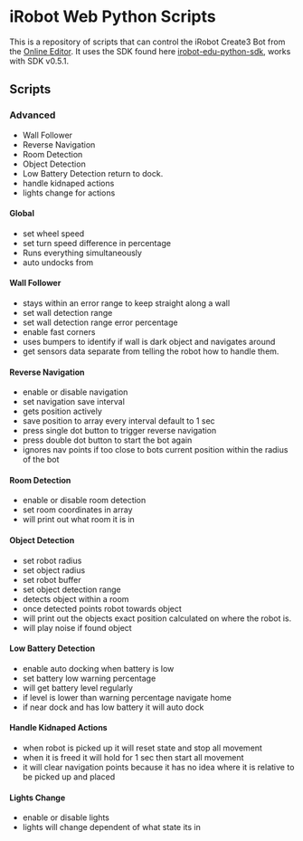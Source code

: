 # iRobot Web Python Scripts

This is a repository of scripts that can control the iRobot Create3 Bot from the [Online Editor](https://python.irobot.com/). It uses the SDK found here [irobot-edu-python-sdk](https://github.com/iRobotEducation/irobot-edu-python-sdk), works with SDK v0.5.1.

## Scripts
### Advanced
- Wall Follower
- Reverse Navigation
- Room Detection
- Object Detection
- Low Battery Detection return to dock.
- handle kidnaped actions
- lights change for actions
#### Global
- set wheel speed
- set turn speed difference in percentage
- Runs everything simultaneously
- auto undocks from
#### Wall Follower
- stays within an error range to keep straight along a wall
- set wall detection range
- set wall detection range error percentage
- enable fast corners
- uses bumpers to identify if wall is dark object and navigates around
- get sensors data separate from telling the robot how to handle them.
#### Reverse Navigation
- enable or disable navigation
- set navigation save interval
- gets position actively
- save position to array every interval default to 1 sec
- press single dot button to trigger reverse navigation
- press double dot button to start the bot again
- ignores nav points if too close to bots current position within the radius of the bot
#### Room Detection
- enable or disable room detection
- set room coordinates in array
- will print out what room it is in
#### Object Detection
- set robot radius
- set object radius
- set robot buffer
- set object detection range
- detects object within a room
- once detected points robot towards object
- will print out the objects exact position calculated on where the robot is.
- will play noise if found object
#### Low Battery Detection
- enable auto docking when battery is low
- set battery low warning percentage
- will get battery level regularly
- if level is lower than warning percentage navigate home
- if near dock and has low battery it will auto dock
#### Handle Kidnaped Actions
- when robot is picked up it will reset state and stop all movement
- when it is freed it will hold for 1 sec then start all movement 
- it will clear navigation points because it has no idea where it is relative to be picked up and placed
#### Lights Change
- enable or disable lights
- lights will change dependent of what state its in
